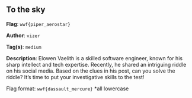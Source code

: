 ## To the sky

**Flag**: `wwf{piper_aerostar}`

**Author**: `vizer`

**Tag(s)**: `medium`

**Description**: Elowen Vaelith is a skilled software engineer, known for his sharp intellect and tech expertise. Recently, he shared an intriguing riddle on his social media. Based on the clues in his post, can you solve the riddle? It’s time to put your investigative skills to the test!

Flag format: `wwf{dassault_mercure}`
*all lowercase